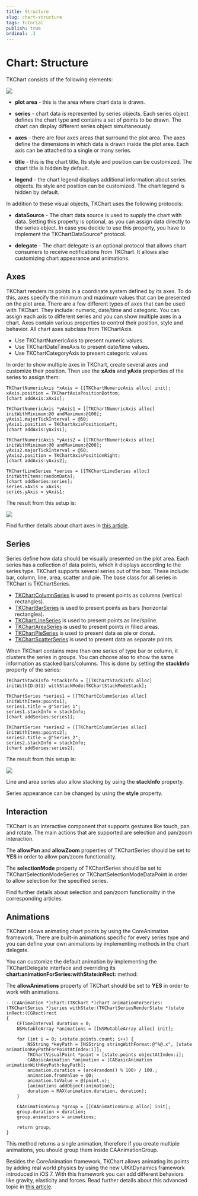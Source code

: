 ```yaml
---
title: Structure
slug: chart-structure
tags: Tutorial
publish: true
ordinal: .3
---
```


# Chart: Structure

TKChart consists of the following elements:

<img src="../images/chart-overview006.png"/>

- **plot area** - this is the area where chart data is drawn. 

- **series** - chart data is represented by series objects. Each series object defines the chart type and contains a set of points to be drawn. The chart can display different series object simultaneously. 

- **axes** - there are four axes areas that surround the plot area. The axes define the dimensions in which data is drawn inside the plot area. Each axis can be attached to a single or many series.

- **title** - this is the chart title. Its style and position can be customized. The chart title is hidden by default.

- **legend** - the chart legend displays additional information about series objects. Its style and position can be customized. The chart legend is hidden by default.

In addition to these visual objects, TKChart uses the following protocols:

- **dataSource** - The chart data source is used to supply the chart with data. Setting this property is optional, as you can assign data directly to the series object. In case you decide to use this property, you have to implement the TKChartDataSource* protocol.

- **delegate** - The chart delegate is an optional protocol that allows chart consumers to receive notifications from TKChart. It allows also customizing chart appearance and animations.

## Axes ##

TKChart renders its points in a coordinate system defined by its axes. To do this, axes specify the minimum and maximum values that can be presented on the plot area. There are a few different types of axes that can be used with TKChart. They include: numeric, date/time and categoric. You can assign each axis to different series and you can show multiple axes in a chart. Axes contain various properties to control their position, style and behavior. All chart axes subclass from TKChartAxis.

- Use TKChartNumericAxis to present numeric values.
- Use TKChartDateTimeAxis to present date/time values.
- Use TKChartCategoryAxis to present categoric values.

In order to show multiple axes in TKChart, create several axes and customize their position. Then use the **xAxis** and **yAxis** properties of the series to assign them:

    TKChartNumericAxis *xAxis = [[TKChartNumericAxis alloc] init];
    xAxis.position = TKChartAxisPositionBottom;
    [chart addAxis:xAxis];
    
    TKChartNumericAxis *yAxis1 = [[TKChartNumericAxis alloc] initWithMinimum:@0 andMaximum:@100];
    yAxis1.majorTickInterval = @50;
    yAxis1.position = TKChartAxisPositionLeft;
    [chart addAxis:yAxis1];
    
    TKChartNumericAxis *yAxis2 = [[TKChartNumericAxis alloc] initWithMinimum:@0 andMaximum:@200];
    yAxis2.majorTickInterval = @50;
    yAxis2.position = TKChartAxisPositionRight;
    [chart addAxis:yAxis2];
    
    TKChartLineSeries *series = [[TKChartLineSeries alloc] initWithItems:randomData];
    [chart addSeries:series];
    series.xAxis = xAxis;
    series.yAxis = yAxis1;
   
The result from this setup is:
 
<img src="../images/chart-overview007.png"/>

Find further details about chart axes in [this article](axes/axes).

## Series ##

Series define how data should be visually presented on the plot area. Each series has a collection of data points, which it displays according to the series type. TKChart supports several series out of the box. These include: bar, column, line, area, scatter and pie. The base class for all series in TKChart is TKChartSeries.

- [TKChartColumnSeries](series/column) is used to present points as columns (vertical rectangles).
- [TKChartBarSeries](series/bar) is used to present points as bars (horizontal rectangles).
- [TKChartLineSeries](series/line) is used to present points as line/spline.
- [TKChartAreaSeries](series/area) is used to present points in filled areas.
- [TKChartPieSeries](series/pie) is used to present data as pie or donut.
- [TKChartScatterSeries](series/scatter) is used to present data as separate points.

When TKChart contains more than one series of type bar or column, it clusters the series in groups. You can choose also to show the same information as stacked bars/columns. This is done by setting the **stackInfo** property of the series:

    TKChartStackInfo *stackInfo = [[TKChartStackInfo alloc] initWithID:@(1) withStackMode:TKChartStackModeStack];

    TKChartSeries *series1 = [[TKChartColumnSeries alloc] initWithItems:points1];
    series1.title = @"Series 1";
    series1.stackInfo = stackInfo;
    [chart addSeries:series1];

    TKChartSeries *series2 = [[TKChartColumnSeries alloc] initWithItems:points2];
    series2.title = @"Series 2";
    series2.stackInfo = stackInfo;
    [chart addSeries:series2];

The result from this setup is:

<img src="../images/chart-overview008.png"/>

Line and area series also allow stacking by using the **stackInfo** property.

Series appearance can be changed by using the **style** property. 

## Interaction ##

TKChart is an interactive component that supports gestures like touch, pan and rotate. The main actions that are supported are selection and pan/zoom interaction. 

The **allowPan** and **allowZoom** properties of TKChartSeries should be set to **YES** in order to allow pan/zoom functionality.

The **selectionMode** property of TKChartSeries should be set to TKChartSelectionModeSeries or TKChartSelectionModeDataPoint in order to allow selection for the specified series.

Find further details about selection and pan/zoom functionality in the corresponding articles.

## Animations ##

TKChart allows animating chart points by using the CoreAnimation framework. There are built-in animations specific for every series type and you can define your own animations by implementing methods in the chart delegate. 

You can customize the default animation by implementing the TKChartDelegate interface and overriding its **chart:animationForSeries:withState:inRect:** method:

The **allowAnimations** property of TKChart should be set to **YES** in order to work with animations.

    - (CAAnimation *)chart:(TKChart *)chart animationForSeries:(TKChartSeries *)series withState:(TKChartSeriesRenderState *)state inRect:(CGRect)rect
    {
        CFTimeInterval duration = 0;
        NSMutableArray *animations = [[NSMutableArray alloc] init];
        
        for (int i = 0; i<state.points.count; i++) {
            NSString *keyPath = [NSString stringWithFormat:@"%@.x", [state animationKeyPathForPointAtIndex:i]];
            TKChartVisualPoint *point = [state.points objectAtIndex:i];
            CABasicAnimation *animation = [CABasicAnimation animationWithKeyPath:keyPath];
            animation.duration = (arc4random() % 100) / 100.;
            animation.fromValue = @0;
            animation.toValue = @(point.x);
            [animations addObject:animation];
            duration = MAX(animation.duration, duration);
        }
        
        CAAnimationGroup *group = [[CAAnimationGroup alloc] init];
        group.duration = duration;
        group.animations = animations;
        
        return group;
    }

This method returns a single animation, therefore if you create multiple animations, you should group them inside CAAnimationGroup.

Besides the CoreAnimation framework, TKChart allows animating its points by adding real world physics by using the new UIKitDynamics framework introduced in iOS 7. With this framework you can add different behaviors like gravity, elasticity and forces. Read further details about this advanced topic in [this article](animations/custom-uikit-dynamics).

